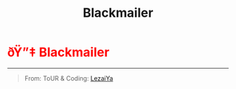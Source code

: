 ﻿---
lang: en-US
title: Blackmailer
prev: AntiAdminer
next: Camouflager
---
# <font color=red>ðŸ”‡ <b>Blackmailer</b></font> <Badge text="Support" type="tip" vertical="middle"/>
---

> From: ToUR & Coding: [LezaiYa](https://github.com/LezaiYa)


